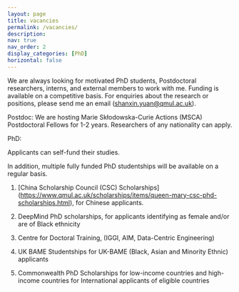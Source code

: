 ```yaml
---
layout: page
title: vacancies
permalink: /vacancies/
description: 
nav: true
nav_order: 2
display_categories: [PhD]
horizontal: false
---
```


We are always looking for motivated PhD students, Postdoctoral researchers, interns, and external members to work with me. Funding is available on a competitive basis. For enquiries about the research or positions, please send me an email (shanxin.yuan@qmul.ac.uk).



Postdoc: We are hosting Marie Skłodowska-Curie Actions (MSCA) Postdoctoral Fellows for 1-2 years. Researchers of any nationality can apply.
     

PhD: 

Applicants can self-fund their studies.

In addition, multiple fully funded PhD studentships will be available on a regular basis.

1. [China Scholarship Council (CSC) Scholarships​] (https://www.qmul.ac.uk/scholarships/items/queen-mary-csc-phd-scholarships.html), for Chinese applicants.

2. DeepMind PhD scholarships​, for applicants identifying as female and/or are of Black ethnicity

3. Centre for Doctoral Training, (IGGI, AIM, Data-Centric Engineering)​

4. UK BAME Studentships for UK-BAME (Black, Asian and Minority Ethnic) applicants

5. Commonwealth PhD Scholarships for low-income countries and high-income countries for International applicants of eligible countries







